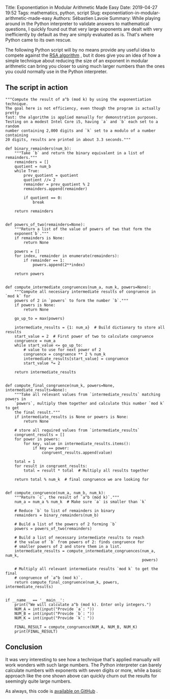 Title: Exponentiation in Modular Arithmetic Made Easy
Date: 2019-04-27 19:52
Tags: mathematics, python, script
Slug: exponentiation-in-modular-arithmetic-made-easy
Authors: Sébastien Lavoie
Summary: While playing around in the Python interpreter to validate answers to mathematical questions, I quickly found out that very large exponents are dealt with very inefficiently by default as they are simply evaluated as is. That's where Python came to its own rescue.

The following Python script will by no means provide any useful idea to
compete against the
 [RSA algorithm](https://en.wikipedia.org/wiki/RSA_(cryptosystem))
 <i class="fab fa-wikipedia-w"></i>, but it does give you an idea of how
a simple technique about reducing the size of an exponent in modular
arithmetic can bring you closer to using much larger numbers than the
ones you could normally use in the Python interpreter.

## The script in action

~~~~{.python}
"""Compute the result of a^b (mod k) by using the exponentiation technique.
The goal here is not efficiency, even though the program is actually pretty
fast: the algorithm is applied manually for demonstration purposes.
Testing on a modest Intel Core i5, having `a` and `b` each set to a random
number containing 2,000 digits and `k` set to a modulo of a number containing
20 digits, results are printed in about 3.3 seconds."""

def binary_remainders(num_b):
    """Take `b` and return the binary equivalent in a list of remainders."""
    remainders = []
    quotient = num_b
    while True:
        prev_quotient = quotient
        quotient //= 2
        remainder = prev_quotient % 2
        remainders.append(remainder)

        if quotient == 0:
            break

    return remainders


def powers_of_two(remainders=None):
    """Return a list of the value of powers of two that form the
    exponent`b`."""
    if remainders is None:
        return None

    powers = []
    for index, remainder in enumerate(remainders):
        if remainder == 1:
            powers.append(2**index)

    return powers


def compute_intermediate_congruences(num_a, num_k, powers=None):
    """Compute all necessary intermediate results of congruence in `mod k` for
    powers of 2 in `powers` to form the number `b`."""
    if powers is None:
        return None

    go_up_to = max(powers)

    intermediate_results = {1: num_a}  # Build dictionary to store all results
    start_value = 2  # First power of two to calculate congruence
    congruence = num_a
    while start_value <= go_up_to:
        # value to use for next power of 2
        congruence = congruence ** 2 % num_k
        intermediate_results[start_value] = congruence
        start_value *= 2

    return intermediate_results


def compute_final_congruence(num_k, powers=None, intermediate_results=None):
    """Take all relevant values from `intermediate_results` matching powers in
    `powers`, multiply them together and calculate this number `mod k` to get
    the final result."""
    if intermediate_results is None or powers is None:
        return None

    # store all required values from `intermediate_results`
    congruent_results = []
    for power in powers:
        for key, value in intermediate_results.items():
            if key == power:
                congruent_results.append(value)

    total = 1
    for result in congruent_results:
        total = result * total  # Multiply all results together

    return total % num_k  # final congruence we are looking for


def compute_congruence(num_a, num_b, num_k):
    """Return `c`, the result of `a^b (mod k)`."""
    num_a = num_a % num_k  # Make sure `a` is smaller than `k`

    # Reduce `b` to list of remainders in binary
    remainders = binary_remainders(num_b)

    # Build a list of the powers of 2 forming `b`
    powers = powers_of_two(remainders)

    # Build a list of necessary intermediate results to reach
    # the value of `b` from powers of 2: finds congruence for
    # smaller powers of 2 and store them in a list.
    intermediate_results = compute_intermediate_congruences(num_a, num_k,
                                                            powers)

    # Multiply all relevant intermediate results `mod k` to get the final
    # congruence of `a^b (mod k)`.
    return compute_final_congruence(num_k, powers, intermediate_results)


if __name__ == '__main__':
    print("We will calculate a^b (mod k). Enter only integers.")
    NUM_A = int(input("Provide `a`: "))
    NUM_B = int(input("Provide `b`: "))
    NUM_K = int(input("Provide `k`: "))

    FINAL_RESULT = compute_congruence(NUM_A, NUM_B, NUM_K)
    print(FINAL_RESULT)

~~~~


## Conclusion

It was very interesting to see how a technique that's applied manually
will work wonders with such large numbers. The Python interpreter can
barely calculate numbers with exponents with seven digits or more, while
a basic approach like the one shown above can quickly churn out the
results for seemingly quite large numbers.

As always, this code is
 [available on GitHub](https://github.com/sglavoie/code-snippets/blob/master/python/mathematics/modular_arithmetic/exponentiation_mod_k.py) <i class="fab fa-github-alt"></i>.
